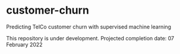 # customer-churn
Predicting TelCo customer churn with supervised machine learning

This repository is under development. Projected completion date: 07 February 2022
